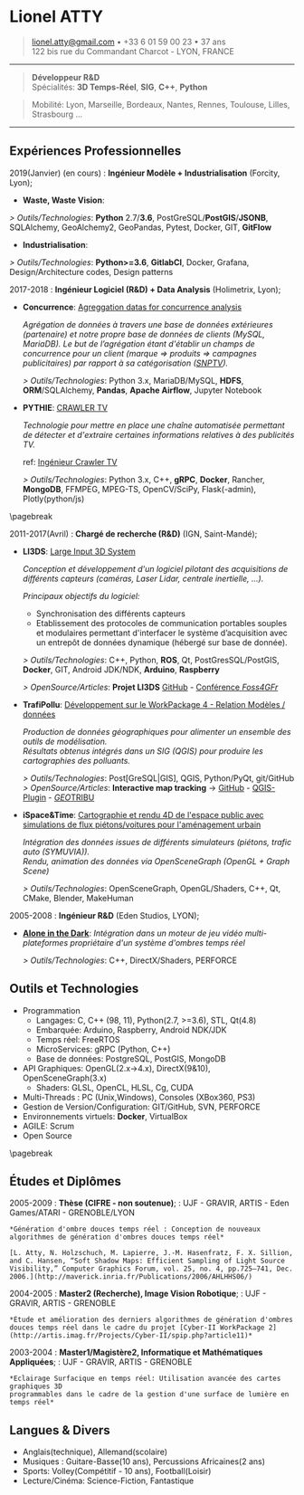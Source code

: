 
Lionel ATTY
============

> <lionel.atty@gmail.com> • +33 6 01 59 00 23 • 37 ans\
> 122 bis rue du Commandant Charcot - LYON, FRANCE

----

> **Développeur R&D** \
> Spécialités: **3D Temps-Réel**, **SIG**, **C++**, **Python**

> Mobilité: Lyon, Marseille, Bordeaux, Nantes, Rennes, Toulouse, Lilles, Strasbourg ...

----

Expériences Professionnelles
----------------------------

2019(Janvier) (en cours)
:   **Ingénieur Modèle + Industrialisation** (Forcity, Lyon);

* **Waste, Waste Vision**: []()

 *> Outils/Technologies*: **Python** 2.7/**3.6**, PostGreSQL/**PostGIS**/**JSONB**, SQLAlchemy, GeoAlchemy2, GeoPandas, Pytest, Docker, GIT, **GitFlow**

* **Industrialisation**: []()

 *> Outils/Technologies*: **Python>=3.6**, **GitlabCI**, Docker, Grafana, Design/Architecture codes, Design patterns

2017-2018
:   **Ingénieur Logiciel (R&D) + Data Analysis** (Holimetrix, Lyon);

* **Concurrence**: [Agreggation datas for concurrence analysis]()

  *Agrégation de données à travers une base de données extérieures (partenaire) et notre propre base de données de clients (MySQL, MariaDB). Le but de l’agrégation étant d'établir un champs de concurrence pour un client (marque => produits => campagnes publicitaires) par rapport à sa catégorisation ([*SNPTV*](https://www.snptv.org/)).*

  *> Outils/Technologies*: Python 3.x, MariaDB/MySQL, **HDFS**, **ORM**/SQLAlchemy, **Pandas**, **Apache Airflow**, Jupyter Notebook

* **PYTHIE**: [CRAWLER TV]()

  *Technologie pour mettre en place une chaîne automatisée permettant de détecter et d'extraire certaines informations relatives à des publicités TV.*

  ref: [Ingénieur Crawler TV](https://afia.asso.fr/?job_offer=ingenieur-crawler-tv)

  *> Outils/Technologies*: Python 3.x, C++, **gRPC**, **Docker**, Rancher, **MongoDB**, FFMPEG, MPEG-TS, OpenCV/SciPy, Flask(-admin), Plotly(python/js)

\pagebreak

2011-2017(Avril)
:   **Chargé de recherche (R&D)** (IGN, Saint-Mandé);

* **LI3DS**: [Large Input 3D System]()

  *Conception et développement d'un logiciel pilotant des acquisitions de différents capteurs (caméras, Laser Lidar, centrale inertielle, ...).*

  *Principaux objectifs du logiciel:*
    - Synchronisation des différents capteurs
    - Etablissement des protocoles de communication portables souples et modulaires permettant d'interfacer le système d’acquisition avec un entrepôt de données dynamique (hébergé sur base de donnée).

  *> Outils/Technologies*: C++, Python, **ROS**, Qt, PostGresSQL/PostGIS, **Docker**, GIT, Android JDK/NDK, **Arduino**, **Raspberry**

  *> OpenSource/Articles*: **Projet LI3DS**
  [GitHub](https://github.com/LI3DS) -
  [Conférence *Foss4GFr*](https://osgeo-fr.github.io/presentations_foss4gfr/2016/J2/Foss4g-li3ds.pdf)

* **TrafiPollu**: [Développement sur le WorkPackage 4 - Relation Modèles / données](https://sites.google.com/site/trafipollu/workpackages/wp4---donnees)

  *Production de données géographiques pour alimenter un ensemble des outils de modélisation. \
  Résultats obtenus intégrés dans un SIG (QGIS) pour produire les cartographies des polluants.*

  *> Outils/Technologies*: Post[GreSQL|GIS], QGIS, Python/PyQt, git/GitHub  
  *> OpenSource/Articles*: **Interactive map tracking** -> [GitHub](http://remi-c.github.io/interactive_map_tracking/) - [QGIS-Plugin](https://plugins.qgis.org/plugins/interactive_map_tracking-master/) - [*GEO*TRIBU](http://geotribu.net/node/801)

* **iSpace&Time**: [Cartographie et rendu 4D de l'espace public avec simulations de flux piétons/voitures pour l'aménagement urbain](http://recherche.ign.fr/jr/jr13/JR2013_ISpaceTime.pdf)

  *Intégration des données issues de différents simulateurs (piétons, trafic auto (SYMUVIA)). \
  Rendu, animation des données via OpenSceneGraph (OpenGL + Graph Scene)*

  *> Outils/Technologies*: OpenSceneGraph, OpenGL/Shaders, C++, Qt, CMake, Blender, MakeHuman

2005-2008
:   **Ingénieur R&D** (Eden Studios, LYON);
* [**Alone in the Dark**](https://en.wikipedia.org/wiki/Alone_in_the_Dark_%282008_video_game%29):
  *Intégration dans un moteur de jeu vidéo multi-plateformes propriétaire d'un système d'ombres temps réel*

  *> Outils/Technologies*: C++, DirectX/Shaders, PERFORCE

Outils et Technologies
----------------------

* Programmation
     * Langages: C, C++ (98, 11), Python(2.7, >=3.6), STL, Qt(4.8)
     * Embarquée: Arduino, Raspberry, Android NDK/JDK
     * Temps réel: FreeRTOS
     * MicroServices: gRPC (Python, C++)
     * Base de données: PostgreSQL, PostGIS, MongoDB
* API Graphiques: OpenGL(2.x->4.x), DirectX(9&10), OpenSceneGraph(3.x)
     * Shaders: GLSL, OpenCL, HLSL, Cg, CUDA
* Multi-Threads : PC (Unix,Windows), Consoles (XBox360, PS3)
* Gestion de Version/Configuration: GIT/GitHub, SVN, PERFORCE
* Environnements virtuels: **Docker**, VirtualBox
* AGILE: Scrum
* Open Source

\pagebreak

Études et Diplômes
------------------

2005-2009
:   **Thèse (CIFRE -  non soutenue)**;
:   UJF - GRAVIR, ARTIS - Eden Games/ATARI - GRENOBLE/LYON

    *Génération d'ombre douces temps réel : Conception de nouveaux algorithmes de génération d'ombres douces temps réel*

    [L. Atty, N. Holzschuch, M. Lapierre, J.-M. Hasenfratz, F. X. Sillion, and C. Hansen, “Soft Shadow Maps: Efficient Sampling of Light Source Visibility,” Computer Graphics Forum, vol. 25, no. 4, pp.725–741, Dec. 2006.](http://maverick.inria.fr/Publications/2006/AHLHHS06/)

2004-2005
:   **Master2 (Recherche), Image Vision Robotique**;
:   UJF - GRAVIR, ARTIS - GRENOBLE

    *Étude et amélioration des derniers algorithmes de génération d'ombres douces temps réel dans le cadre du projet [Cyber-II WorkPackage 2](http://artis.imag.fr/Projects/Cyber-II/spip.php?article11)*

2003-2004
:   **Master1/Magistère2, Informatique et Mathématiques Appliquées**;
:   UJF - GRAVIR, ARTIS - GRENOBLE

    *Eclairage Surfacique en temps réel: Utilisation avancée des cartes graphiques 3D
    programmables dans le cadre de la gestion d'une surface de lumière en temps réel*

Langues & Divers
----------------  
  * Anglais(technique), Allemand(scolaire)
  * Musiques : Guitare-Basse(10 ans), Percussions Africaines(2 ans)
  * Sports: Volley(Compétitif - 10 ans), Football(Loisir)
  * Lecture/Cinéma: Science-Fiction, Fantastique

